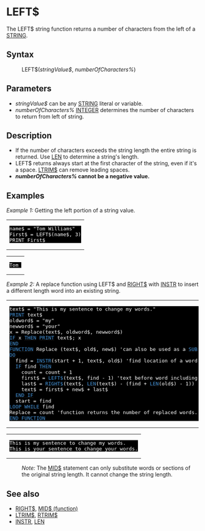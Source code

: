 <style>pre.codeide, pre.outputfixed, .outputcrt0 { background-color: #000 !important; color: #FFF !important; }</style><!DOCTYPE html>
<html class="client-nojs" dir="ltr" lang="en">
<head>
<title>LEFT$ - QB64 Phoenix Edition Wiki</title>
</head>
<body class="mediawiki ltr sitedir-ltr mw-hide-empty-elt ns-0 ns-subject page-LEFT rootpage-LEFT skin-vector action-view skin-vector-legacy vector-feature-language-in-header-enabled vector-feature-language-in-main-page-header-disabled vector-feature-language-alert-in-sidebar-disabled vector-feature-sticky-header-disabled vector-feature-sticky-header-edit-disabled vector-feature-table-of-contents-disabled vector-feature-visual-enhancement-next-disabled">
<div class="mw-body" id="content" role="main">
<a id="top"></a>
<h1 class="firstHeading mw-first-heading" id="firstHeading"><span class="mw-page-title-main">LEFT$</span></h1>
<div class="vector-body" id="bodyContent">
<div class="mw-body-content mw-content-ltr" dir="ltr" id="mw-content-text" lang="en"><div class="mw-parser-output"><p>The <a class="mw-selflink selflink">LEFT$</a> string function returns a number of characters from the left of a <a href="STRING" title="STRING">STRING</a>.
</p>
<h2><span class="mw-headline" id="Syntax">Syntax</span></h2>
<dl><dd><a class="mw-selflink selflink">LEFT$</a>(<i>stringValue$</i>, <i>numberOfCharacters%</i>)</dd></dl>
<p>
</p>
<h2><span class="mw-headline" id="Parameters">Parameters</span></h2>
<ul><li><i>stringValue$</i> can be any <a href="STRING" title="STRING">STRING</a> literal or variable.</li>
<li><i>numberOfCharacters%</i> <a href="INTEGER" title="INTEGER">INTEGER</a> determines the number of characters to return from left of string.</li></ul>
<p>
</p>
<h2><span class="mw-headline" id="Description">Description</span></h2>
<ul><li>If the number of characters exceeds the string length the entire string is returned. Use <a href="LEN" title="LEN">LEN</a> to determine a string's length.</li>
<li><a class="mw-selflink selflink">LEFT$</a> returns always start at the first character of the string, even if it's a space. <a href="LTRIM$" title="LTRIM$">LTRIM$</a> can remove leading spaces.</li>
<li><b><i>numberOfCharacters%</i> cannot be a negative value.</b></li></ul>
<p>
</p>
<h2><span class="mw-headline" id="Examples">Examples</span></h2>
<p><i>Example 1:</i> Getting the left portion of a string value.
</p>
<table cellpadding="15px" width="100%">
<tbody><tr>
<td><pre class="codeide">name$ = "Tom Williams"
First$ = LEFT$(name$, 3)
PRINT First$
</pre>
</td></tr></tbody></table>
<table cellpadding="15px" width="100%">
<tbody><tr>
<td><pre class="outputcrt0">Tom </pre>
</td></tr></tbody></table>
<p>
<i>Example 2:</i> A replace function using LEFT$ and <a href="RIGHT$" title="RIGHT$">RIGHT$</a> with <a href="INSTR" title="INSTR">INSTR</a> to insert a different length word into an existing string.
</p>
<table cellpadding="15px" width="100%">
<tbody><tr>
<td><pre class="codeide">text$ = "This is my sentence to change my words."
<a href="PRINT" title="PRINT"><span style="color:#4593D8;">PRINT</span></a> text$
oldword$ = "my"
newword$ = "your"
x = Replace(text$, oldword$, newword$)
<a href="IF...THEN" title="IF...THEN"><span style="color:#4593D8;">IF</span></a> x <a href="THEN" title="THEN"><span style="color:#4593D8;">THEN</span></a> <a href="PRINT" title="PRINT"><span style="color:#4593D8;">PRINT</span></a> text$; x
<a href="END" title="END"><span style="color:#4593D8;">END</span></a>
<a href="FUNCTION" title="FUNCTION"><span style="color:#4593D8;">FUNCTION</span></a> Replace (text$, old$, new$) 'can also be used as a <a href="SUB" title="SUB"><span style="color:#4593D8;">SUB</span></a> without the count assignment
<a href="DO...LOOP" title="DO...LOOP"><span style="color:#4593D8;">DO</span></a>
  find = <a href="INSTR" title="INSTR"><span style="color:#4593D8;">INSTR</span></a>(start + 1, text$, old$) 'find location of a word in text
  <a href="IF...THEN" title="IF...THEN"><span style="color:#4593D8;">IF</span></a> find <a href="THEN" title="THEN"><span style="color:#4593D8;">THEN</span></a>
    count = count + 1
    first$ = <a class="mw-selflink selflink"><span style="color:#4593D8;">LEFT$</span></a>(text$, find - 1) 'text before word including spaces
    last$ = <a href="RIGHT$" title="RIGHT$"><span style="color:#4593D8;">RIGHT$</span></a>(text$, <a href="LEN" title="LEN"><span style="color:#4593D8;">LEN</span></a>(text$) - (find + <a href="LEN" title="LEN"><span style="color:#4593D8;">LEN</span></a>(old$) - 1)) 'text after word
    text$ = first$ + new$ + last$
  <a class="mw-redirect" href="END_IF" title="END IF"><span style="color:#4593D8;">END IF</span></a>
  start = find
<a href="LOOP" title="LOOP"><span style="color:#4593D8;">LOOP</span></a> <a class="mw-redirect" href="WHILE" title="WHILE"><span style="color:#4593D8;">WHILE</span></a> find
Replace = count 'function returns the number of replaced words. Comment out in SUB
<a class="mw-redirect" href="END_FUNCTION" title="END FUNCTION"><span style="color:#4593D8;">END FUNCTION</span></a>
</pre>
</td></tr></tbody></table>
<table cellpadding="15px" width="100%">
<tbody><tr>
<td><pre class="outputcrt0">This is my sentence to change my words.
This is your sentence to change your words.</pre>
</td></tr></tbody></table>
<dl><dd><i>Note:</i> The <a href="MID$" title="MID$">MID$</a> statement can only substitute words or sections of the original string length. It cannot change the string length.</dd></dl>
<p>
</p>
<h2><span class="mw-headline" id="See_also">See also</span></h2>
<ul><li><a href="RIGHT$" title="RIGHT$">RIGHT$</a>, <a href="MID$_(function)" title="MID$ (function)">MID$ (function)</a></li>
<li><a href="LTRIM$" title="LTRIM$">LTRIM$</a>, <a href="RTRIM$" title="RTRIM$">RTRIM$</a></li>
<li><a href="INSTR" title="INSTR">INSTR</a>, <a href="LEN" title="LEN">LEN</a></li></ul>
<p>
</p>
<!-- 
NewPP limit report
Cached time: 20240715034126
Cache expiry: 86400
Reduced expiry: false
Complications: [show‐toc]
CPU time usage: 0.034 seconds
Real time usage: 0.043 seconds
Preprocessor visited node count: 187/1000000
Post‐expand include size: 1974/2097152 bytes
Template argument size: 276/2097152 bytes
Highest expansion depth: 3/100
Expensive parser function count: 0/100
Unstrip recursion depth: 0/20
Unstrip post‐expand size: 0/5000000 bytes
-->
<!--
Transclusion expansion time report (%,ms,calls,template)
100.00%   26.818      1 -total
 10.83%    2.905     19 Template:Cl
  8.66%    2.322      1 Template:PageSyntax
  7.97%    2.136      5 Template:Parameter
  7.73%    2.072      2 Template:OutputEnd
  7.48%    2.006      2 Template:CodeEnd
  7.26%    1.948      1 Template:PageParameters
  6.89%    1.848      1 Template:PageDescription
  6.81%    1.826      2 Template:CodeStart
  6.81%    1.825      1 Template:PageSeeAlso
-->
<!-- Saved in parser cache with key qb64pnix_mw19894-mwmb_:pcache:idhash:541-0!canonical and timestamp 20240715034126 and revision id 8144.
 -->
</div>
</div>
</div>
</div>
</body>
</html>